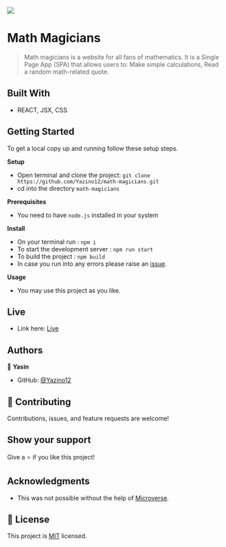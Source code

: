 ![](https://img.shields.io/badge/Microverse-blueviolet)

# Math Magicians

> Math magicians is a website for all fans of mathematics. It is a Single Page App (SPA) that allows users to: Make simple calculations, Read a random math-related quote.

## Built With

- REACT, JSX, CSS

## Getting Started

To get a local copy up and running follow these setup steps.

**Setup**

- Open terminal and clone the project: `git clone https://github.com/Yazino12/math-magicians.git`
- cd into the directory `math-magicians`

**Prerequisites**

- You need to have `node.js` installed in your system

**Install**

- On your terminal run : `npm i`
- To start the development server : `npm run start`
- To build the project : `npm build`
- In case you run into any errors please raise an [issue](https://github.com/Yazino12/math-magicians/issues).

**Usage**

- You may use this project as you like.

## Live

- Link here: [Live](https://yazino12.github.io/math-magicians/)

## Authors

👤 **Yasin**

- GitHub: [@Yazino12](https://github.com/Yazino12)

## 🤝 Contributing

Contributions, issues, and feature requests are welcome!

## Show your support

Give a ⭐️ if you like this project!

## Acknowledgments

- This was not possible without the help of [Microverse](https://github.com/microverseinc/curriculum-transversal-skills/blob/main/documentation/hello_microverse_project.md).

## 📝 License

This project is [MIT](./MIT.md) licensed.
